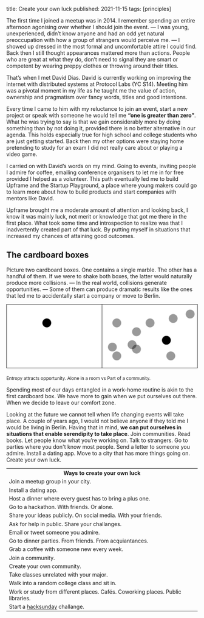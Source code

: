 title: Create your own luck
published: 2021-11-15
tags: [principles]

The first time I joined a meetup was in 2014. I remember spending an entire afternoon agonising over whether I should join the event. — I was young, unexperienced, didn’t know anyone and had an odd yet natural preoccupation with how a group of strangers would perceive me. — I showed up dressed in the most formal and uncomfortable attire I could find. Back then I still thought appearances mattered more than actions. People who are great at what they do, don’t need to signal they are smart or competent by wearing preppy clothes or throwing around their titles.

That’s when I met David Dias. David is currently working on improving the internet with distributed systems at Protocol Labs (YC S14). Meeting him was a pivotal moment in my life as he taught me the value of action, ownership and pragmatism over fancy words, titles and good intentions.

Every time I came to him with my reluctance to join an event, start a new project or speak with someone he would tell me **“one is greater than zero”**. What he was trying to say is that we gain considerably more by doing something than by not doing it, provided there is no better alternative in our agenda. This holds especially true for high school and college students who are just getting started. Back then my other options were staying home pretending to study for an exam I did not really care about or playing a video game.

I carried on with David’s words on my mind. Going to events, inviting people I admire for coffee, emailing conference organisers to let me in for free provided I helped as a volunteer. This path eventually led me to build Upframe and the Startup Playground, a place where young makers could go to learn more about how to build products and start companies with mentors like David.

Upframe brought me a moderate amount of attention and looking back, I know it was mainly luck, not merit or knowledge that got me there in the first place. What took some time and introspection to realize was that I inadvertently created part of that luck. By putting myself in situations that increased my chances of attaining good outcomes.

<h2 class="title">The cardboard boxes</h2>

Picture two cardboard boxes. One contains a single marble. The other has a handful of them. If we were to shake both boxes, the latter would naturally produce more collisions. — In the real world, collisions generate opportunities. — Some of them can produce dramatic results like the ones that led me to accidentally start a company or move to Berlin.

<img alt="cardboard boxes" src="../static/entropy.png">

<small>Entropy attracts opportunity. Alone in a room vs Part of a community.</small>

Spending most of our days entangled in a work-home routine is akin to the first cardboard box. We have more to gain when we put ourselves out there. When we decide to leave our comfort zone.

Looking at the future we cannot tell when life changing events will take place. A couple of years ago, I would not believe anyone if they told me I would be living in Berlin. Having that in mind, **we can put ourselves in situations that enable serendipity to take place**. Join communities. Read books. Let people know what you’re working on. Talk to strangers. Go to parties where you don't know most people. Send a letter to someone you admire. Install a dating app. Move to a city that has more things going on. Create your own luck.

<table class="blogpost-table">
  <tr>
    <th>Ways to create your own luck</th>
  </tr>
  <tr>
    <td>Join a meetup group in your city.</td>
  </tr>
  <tr>
  <td>Install a dating app.</td>
  </tr>
  <tr>
  <td>Host a dinner where every guest has to bring a plus one.</td>
  </tr>
  <tr>
  <td>Go to a hackathon. With friends. Or alone.</td>
  </tr>
  <tr>
  <td>Share your ideas publicly. On social media. With your friends.</td>
  </tr>
  <tr>
  <td>Ask for help in public. Share your challanges.</td>
  </tr>
  <tr>
  <td>Email or tweet someone you admire.</td>
  </tr>
   <tr>
  <td>Go to dinner parties. From friends. From acquiantances.</td>
  </tr>
   <tr>
  <td>Grab a coffee with someone new every week.</td>
  </tr>
   <tr>
  <td>Join a community.</td>
  </tr>
  <tr>
  <td>Create your own community.</td>
  </tr>
  <tr>
  <td>Take classes unrelated with your major.</td>
  </tr>
  <tr>
    <td>Walk into a random college class and sit in.</td>
  </tr>
  <tr>
  <td>Work or study from different places. Cafés. Coworking places. Public libraries.</td>
  </tr>
  <tr>
    <td>Start a <a class="link" href="https://moonwith.com/tag/hackasundays/" target="_blank">hacksunday</a> challange.</td>
  </tr>
</table>
